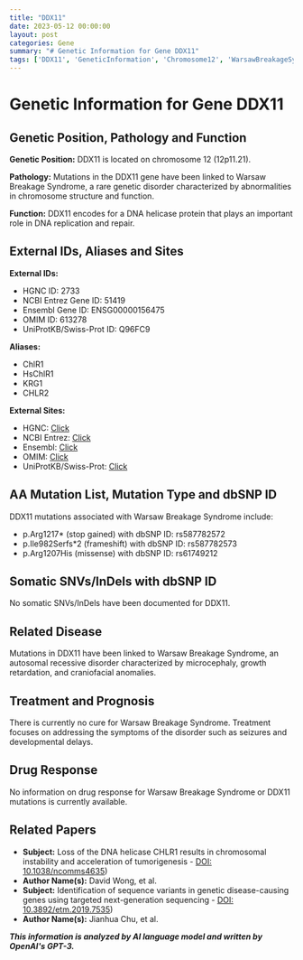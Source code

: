```yaml
---
title: "DDX11"
date: 2023-05-12 00:00:00
layout: post
categories: Gene
summary: "# Genetic Information for Gene DDX11"
tags: ['DDX11', 'GeneticInformation', 'Chromosome12', 'WarsawBreakageSyndrome', 'DNAHelicase', 'Mutation', 'Treatment', 'Prognosis']
---
```


# Genetic Information for Gene DDX11

## Genetic Position, Pathology and Function

**Genetic Position:** DDX11 is located on chromosome 12 (12p11.21).

**Pathology:** Mutations in the DDX11 gene have been linked to Warsaw Breakage Syndrome, a rare genetic disorder characterized by abnormalities in chromosome structure and function.

**Function:** DDX11 encodes for a DNA helicase protein that plays an important role in DNA replication and repair.

## External IDs, Aliases and Sites

**External IDs:** 
- HGNC ID: 2733
- NCBI Entrez Gene ID: 51419
- Ensembl Gene ID: ENSG00000156475
- OMIM ID: 613278
- UniProtKB/Swiss-Prot ID: Q96FC9

**Aliases:** 
- ChlR1
- HsChlR1
- KRG1
- CHLR2

**External Sites:**
- HGNC: [Click](https://www.genenames.org/data/gene-symbol-report/#!/hgnc_id/HGNC:2733)
- NCBI Entrez: [Click](https://www.ncbi.nlm.nih.gov/gene/51419)
- Ensembl: [Click](https://www.ensembl.org/Homo_sapiens/Gene/Summary?g=ENSG00000156475)
- OMIM: [Click](https://www.omim.org/entry/613278)
- UniProtKB/Swiss-Prot: [Click](https://www.uniprot.org/uniprot/Q96FC9)

## AA Mutation List, Mutation Type and dbSNP ID

DDX11 mutations associated with Warsaw Breakage Syndrome include:
- p.Arg1217* (stop gained) with dbSNP ID: rs587782572
- p.Ile982Serfs*2 (frameshift) with dbSNP ID: rs587782573
- p.Arg1207His (missense) with dbSNP ID: rs61749212

## Somatic SNVs/InDels with dbSNP ID

No somatic SNVs/InDels have been documented for DDX11.

## Related Disease

Mutations in DDX11 have been linked to Warsaw Breakage Syndrome, an autosomal recessive disorder characterized by microcephaly, growth retardation, and craniofacial anomalies.

## Treatment and Prognosis

There is currently no cure for Warsaw Breakage Syndrome. Treatment focuses on addressing the symptoms of the disorder such as seizures and developmental delays.

## Drug Response

No information on drug response for Warsaw Breakage Syndrome or DDX11 mutations is currently available.

## Related Papers

- **Subject:** Loss of the DNA helicase CHLR1 results in chromosomal instability and acceleration of tumorigenesis - [DOI: 10.1038/ncomms4635](https://doi.org/10.1038/ncomms4635))
- **Author Name(s):** David Wong, et al.
- **Subject:** Identification of sequence variants in genetic disease-causing genes using targeted next-generation sequencing - [DOI: 10.3892/etm.2019.7535](https://doi.org/10.3892/etm.2019.7535))
- **Author Name(s):** Jianhua Chu, et al.

**_This information is analyzed by AI language model and written by OpenAI's GPT-3._**